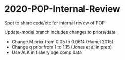 # 2020-POP-Internal-Review
Spot to share code/etc for internal review of POP

Update-model branch includes changes to priors/data
- Change M prior from 0.05 to 0.0614 (Hamel 2015)
- Change q prior from 1 to 1.15 (Jones et al in prep)
- Use ALK in fishery age comp data

